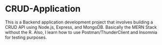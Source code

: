 # CRUD-Application
This is a Backend application development project that involves building a CRUD API using Node.js, Express, and MongoDB. Basically the MERN Stack without the R. Also, I learn how to use Postman/ThunderClient and Insomnia for testing purposes.
